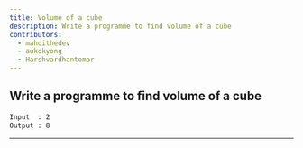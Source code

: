 ```yaml
---
title: Volume of a cube
description: Write a programme to find volume of a cube
contributors:
  - mahdithedev
  - aukokyong
  - Harshvardhantomar
---
```


## Write a programme to find volume of a cube

```txt
Input  : 2
Output : 8
```

---
